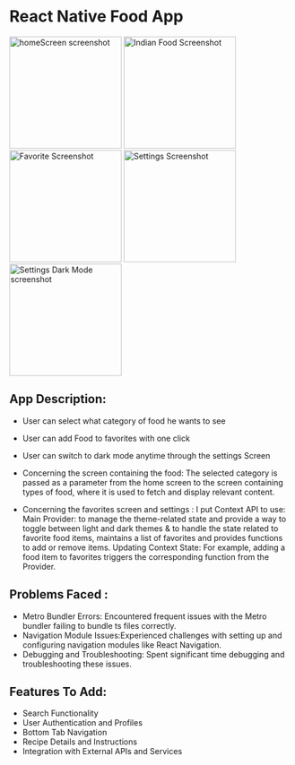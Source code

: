 # React Native Food App

<img src="https://github.com/jenniferfk/RecipesApp/assets/121551748/2bc8baef-8ce7-4b4d-804c-b20e6b42e30b" alt="homeScreen screenshot" width="200">
<img src="https://github.com/jenniferfk/RecipesApp/assets/121551748/36b277ac-c0fd-43a8-9b2d-ebc63aa9c4c1" alt="Indian Food Screenshot" width="200">
<img src="https://github.com/jenniferfk/RecipesApp/assets/121551748/601f6ce6-e095-4596-b440-0810f404ac28" alt="Favorite Screenshot" width="200">
<img src="https://github.com/jenniferfk/RecipesApp/assets/121551748/2d261d89-5b0b-4d9c-bc70-6d95db03d123" alt="Settings Screenshot" width="200">
<img src="https://github.com/jenniferfk/RecipesApp/assets/121551748/b4248ffd-0254-404d-bafb-c0926a412481" alt="Settings Dark Mode screenshot" width="200">

## App Description:
- User can select what category of food he wants to see
- User can add Food to favorites with one click
- User can switch to dark mode anytime through the settings Screen

- Concerning the screen containing the food: The selected category is  passed as a parameter from the home screen to the screen containing types of food, where it is used to fetch and display relevant content.
- Concerning the favorites screen and settings : 
I put Context API to use: 
Main Provider: to manage the theme-related state and provide a way to toggle between light and dark themes & to handle the state related to favorite food items, maintains a list of favorites and provides functions to add or remove items.
Updating Context State:  For example, adding a food item to favorites triggers the corresponding function from the Provider.

## Problems Faced :
- Metro Bundler Errors: Encountered frequent issues with the Metro bundler failing to bundle ts files correctly.
- Navigation Module Issues:Experienced challenges with setting up and configuring navigation modules like React Navigation.
- Debugging and Troubleshooting: Spent significant time debugging and troubleshooting these issues.

## Features To Add:
- Search Functionality
- User Authentication and Profiles
- Bottom Tab Navigation
- Recipe Details and Instructions
- Integration with External APIs and Services
